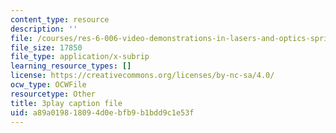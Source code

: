 ```yaml
---
content_type: resource
description: ''
file: /courses/res-6-006-video-demonstrations-in-lasers-and-optics-spring-2008/a89a019818094d0ebfb9b1bdd9c1e53f_cpIVTXNC2s8.srt
file_size: 17850
file_type: application/x-subrip
learning_resource_types: []
license: https://creativecommons.org/licenses/by-nc-sa/4.0/
ocw_type: OCWFile
resourcetype: Other
title: 3play caption file
uid: a89a0198-1809-4d0e-bfb9-b1bdd9c1e53f
---
```

